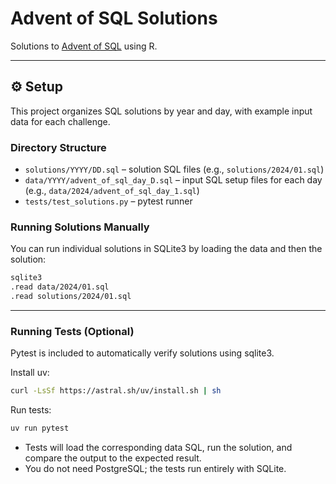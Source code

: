 # Advent of SQL Solutions

Solutions to [Advent of SQL](https://adventofsql.com/challenges/) using R.

---

## ⚙️ Setup

This project organizes SQL solutions by year and day, with example input data for each challenge.

### Directory Structure

* `solutions/YYYY/DD.sql` – solution SQL files (e.g., `solutions/2024/01.sql`)
* `data/YYYY/advent_of_sql_day_D.sql` – input SQL setup files for each day (e.g., `data/2024/advent_of_sql_day_1.sql`)
* `tests/test_solutions.py` – pytest runner

### Running Solutions Manually

You can run individual solutions in SQLite3 by loading the data and then the solution:

```bash
sqlite3
.read data/2024/01.sql
.read solutions/2024/01.sql
```

---

### Running Tests (Optional)

Pytest is included to automatically verify solutions using sqlite3.

Install uv:
```bash
curl -LsSf https://astral.sh/uv/install.sh | sh
```

Run tests:
```bash
uv run pytest
```

* Tests will load the corresponding data SQL, run the solution, and compare the output to the expected result.
* You do not need PostgreSQL; the tests run entirely with SQLite.
